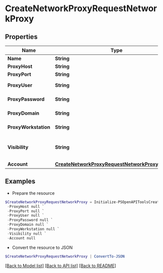 # CreateNetworkProxyRequestNetworkProxy
## Properties

Name | Type | Description | Notes
------------ | ------------- | ------------- | -------------
**Name** | **String** | Name | [optional] 
**ProxyHost** | **String** | Proxy Host | [optional] 
**ProxyPort** | **String** | Proxy Port | [optional] 
**ProxyUser** | **String** | Proxy Username | [optional] 
**ProxyPassword** | **String** | Proxy Password | [optional] 
**ProxyDomain** | **String** | Proxy Domain | [optional] 
**ProxyWorkstation** | **String** | Proxy Workstation | [optional] 
**Visibility** | **String** | Visibility | [optional] [default to "private"]
**Account** | [**CreateNetworkProxyRequestNetworkProxyAccount**](CreateNetworkProxyRequestNetworkProxyAccount.md) |  | [optional] 

## Examples

- Prepare the resource
```powershell
$CreateNetworkProxyRequestNetworkProxy = Initialize-PSOpenAPIToolsCreateNetworkProxyRequestNetworkProxy  -Name null `
 -ProxyHost null `
 -ProxyPort null `
 -ProxyUser null `
 -ProxyPassword null `
 -ProxyDomain null `
 -ProxyWorkstation null `
 -Visibility null `
 -Account null
```

- Convert the resource to JSON
```powershell
$CreateNetworkProxyRequestNetworkProxy | ConvertTo-JSON
```

[[Back to Model list]](../README.md#documentation-for-models) [[Back to API list]](../README.md#documentation-for-api-endpoints) [[Back to README]](../README.md)

